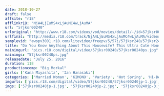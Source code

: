 ```yaml
---
date: 2018-10-27
draft: false
affsite: "r18"
afflinkr18: "NjA4LjEuMS4xLjAuMC4wLjAuMA"
url: "57jksr00240"
urloriginal: "http://www.r18.com/videos/vod/movies/detail/-/id=57jksr00240"
urlfinal: "http://media.r18.com/track/NjA4LjEuMS4xLjAuMC4wLjAuMA/videos/vod/movies/detail/-/id=57jksr00240"
samplevid: "awspv3001.r18.com/litevideo/freepv/5/57j/57jksr240/57jksr240_dmb_w.mp4"
title: "Do You Know Anything About This Housewife? This Ultra Cute Housewife Who Works In An Apparel Shop And Lives In Suginami-ku, And A Beautiful Married Woman Who's Also A Magazine Reader Model And Lives In Minato-ku, Are Both In Heat! How Did It Get To This, They're Both Banging Dirty Old Men And Cumming Over And Over Again? This Is That Story."
mainimgurl: "pics.r18.com/digital/video/57jksr00240/57jksr00240ps.jpg"
mainimgs: "57jksr00240ps.jpg"
releasedate: "July 25, 2016"
duration: 118
productioncomp: "Big Morkal"
girls: ['Kana Miyashita', 'Ian Hanasaki']
categories: ['Married Woman', 'KIMONO', 'Variety', 'Hot Spring', 'Hi-Def']
imgurls: ['pics.r18.com/digital/video/57jksr00240/57jksr00240jp-1.jpg', 'pics.r18.com/digital/video/57jksr00240/57jksr00240jp-2.jpg', 'pics.r18.com/digital/video/57jksr00240/57jksr00240jp-3.jpg', 'pics.r18.com/digital/video/57jksr00240/57jksr00240jp-4.jpg', 'pics.r18.com/digital/video/57jksr00240/57jksr00240jp-5.jpg', 'pics.r18.com/digital/video/57jksr00240/57jksr00240jp-6.jpg', 'pics.r18.com/digital/video/57jksr00240/57jksr00240jp-7.jpg', 'pics.r18.com/digital/video/57jksr00240/57jksr00240jp-8.jpg', 'pics.r18.com/digital/video/57jksr00240/57jksr00240jp-9.jpg', 'pics.r18.com/digital/video/57jksr00240/57jksr00240jp-10.jpg', 'pics.r18.com/digital/video/57jksr00240/57jksr00240jp-11.jpg', 'pics.r18.com/digital/video/57jksr00240/57jksr00240jp-12.jpg', 'pics.r18.com/digital/video/57jksr00240/57jksr00240jp-13.jpg', 'pics.r18.com/digital/video/57jksr00240/57jksr00240jp-14.jpg', 'pics.r18.com/digital/video/57jksr00240/57jksr00240jp-15.jpg', 'pics.r18.com/digital/video/57jksr00240/57jksr00240jp-16.jpg', 'pics.r18.com/digital/video/57jksr00240/57jksr00240jp-17.jpg', 'pics.r18.com/digital/video/57jksr00240/57jksr00240jp-18.jpg', 'pics.r18.com/digital/video/57jksr00240/57jksr00240jp-19.jpg', 'pics.r18.com/digital/video/57jksr00240/57jksr00240jp-20.jpg']
imgs: ['57jksr00240jp-1.jpg', '57jksr00240jp-2.jpg', '57jksr00240jp-3.jpg', '57jksr00240jp-4.jpg', '57jksr00240jp-5.jpg', '57jksr00240jp-6.jpg', '57jksr00240jp-7.jpg', '57jksr00240jp-8.jpg', '57jksr00240jp-9.jpg', '57jksr00240jp-10.jpg', '57jksr00240jp-11.jpg', '57jksr00240jp-12.jpg', '57jksr00240jp-13.jpg', '57jksr00240jp-14.jpg', '57jksr00240jp-15.jpg', '57jksr00240jp-16.jpg', '57jksr00240jp-17.jpg', '57jksr00240jp-18.jpg', '57jksr00240jp-19.jpg', '57jksr00240jp-20.jpg']
---
```

